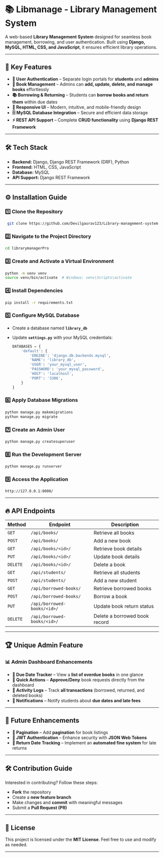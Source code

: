 # 📚 Libmanage - Library Management System

A web-based **Library Management System** designed for seamless book management, borrowing, and user authentication. Built using **Django, MySQL, HTML, CSS, and JavaScript**, it ensures efficient library operations.

---

## 🚀 Key Features

- **🔐 User Authentication** – Separate login portals for **students** and **admins**
- **📖 Book Management** – Admins can **add, update, delete, and manage books** effortlessly
- **📚 Borrowing & Returning** – Students can **borrow books and return them** within due dates
- **🎨 Responsive UI** – Modern, intuitive, and mobile-friendly design
- **🗄️ MySQL Database Integration** – Secure and efficient data storage
- **⚡ REST API Support** – Complete **CRUD functionality** using **Django REST Framework**

---

## 🛠️ Tech Stack

- **Backend:** Django, Django REST Framework (DRF), Python
- **Frontend:** HTML, CSS, JavaScript
- **Database:** MySQL
- **API Support:** Django REST Framework

---

## ⚙️ Installation Guide

### 1️⃣ Clone the Repository
```sh
 git clone https://github.com/Devilgaurav123/Library-management-system.git
```

### 2️⃣ Navigate to the Project Directory
```sh
cd librarymanagerPro
```

### 3️⃣ Create and Activate a Virtual Environment
```sh
python -m venv venv
source venv/bin/activate  # Windows: venv\Scripts\activate
```

### 4️⃣ Install Dependencies
```sh
pip install -r requirements.txt
```

### 5️⃣ Configure MySQL Database
- Create a database named **`library_db`**
- Update **`settings.py`** with your MySQL credentials:
  
  ```python
  DATABASES = {
      'default': {
          'ENGINE': 'django.db.backends.mysql',
          'NAME': 'library_db',
          'USER': 'your_mysql_user',
          'PASSWORD': 'your_mysql_password',
          'HOST': 'localhost',
          'PORT': '3306',
      }
  }
  ```

### 6️⃣ Apply Database Migrations
```sh
python manage.py makemigrations
python manage.py migrate
```

### 7️⃣ Create an Admin User
```sh
python manage.py createsuperuser
```

### 8️⃣ Run the Development Server
```sh
python manage.py runserver
```

### 9️⃣ Access the Application
```
http://127.0.0.1:8000/
```

---

## 🔥 API Endpoints

| Method | Endpoint | Description |
|--------|----------|-------------|
| `GET` | `/api/books/` | Retrieve all books |
| `POST` | `/api/books/` | Add a new book |
| `GET` | `/api/books/<id>/` | Retrieve book details |
| `PUT` | `/api/books/<id>/` | Update book details |
| `DELETE` | `/api/books/<id>/` | Delete a book |
| `GET` | `/api/students/` | Retrieve all students |
| `POST` | `/api/students/` | Add a new student |
| `GET` | `/api/borrowed-books/` | Retrieve borrowed books |
| `POST` | `/api/borrowed-books/` | Borrow a book |
| `PUT` | `/api/borrowed-books/<id>/` | Update book return status |
| `DELETE` | `/api/borrowed-books/<id>/` | Delete a borrowed book record |

---

## 🏆 Unique Admin Feature

### 📊 **Admin Dashboard Enhancements**

- **📅 Due Date Tracker** – View a **list of overdue books** in one glance
- **📌 Quick Actions** – **Approve/Deny** book requests directly from the dashboard
- **📜 Activity Logs** – Track **all transactions** (borrowed, returned, and deleted books)
- **📢 Notifications** – Notify students about **due dates and late fees**

---

## 🎯 Future Enhancements

- **📌 Pagination** – Add **pagination** for book listings
- **🔑 JWT Authentication** – Enhance security with **JSON Web Tokens**
- **📅 Return Date Tracking** – Implement an **automated fine system** for late returns

---

## 🛠 Contribution Guide

Interested in contributing? Follow these steps:

- **Fork** the repository
- Create a **new feature branch**
- Make changes and **commit** with meaningful messages
- Submit a **Pull Request (PR)**

---

## 📜 License

This project is licensed under the **MIT License**. Feel free to use and modify as needed.

---

